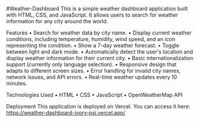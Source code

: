 #Weather-Dashboard
This is a simple weather dashboard application built with HTML, CSS, and JavaScript. It allows users to search for weather information for any city around the world.

Features
•	Search for weather data by city name.
•	Display current weather conditions, including temperature, humidity, wind speed, and an icon representing the condition.
•	Show a 7-day weather forecast.
•	Toggle between light and dark mode.
•	Automatically detect the user's location and display weather information for their current city.
•	Basic internationalization support (currently only language selection).
•	Responsive design that adapts to different screen sizes.
•	Error handling for invalid city names, network issues, and API errors.
•	Real-time weather updates every 10 minutes.

Technologies Used
•	HTML
•	CSS
•	JavaScript
•	OpenWeatherMap API

Deployment
This application is deployed on Vercel. You can access it here: https://weather-dashboard-ivory-psi.vercel.app/


